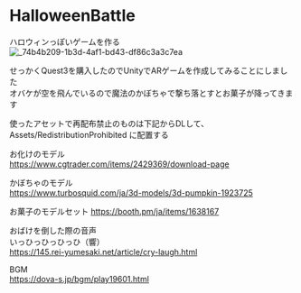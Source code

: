 # HalloweenBattle
ハロウィンっぽいゲームを作る
![_74b4b209-1b3d-4af1-bd43-df86c3a3c7ea](https://github.com/LawrenceTurnerW/HalloweenBattle/assets/46259390/c393a3a8-2566-4c8e-86ba-299b11fb592b)

せっかくQuest3を購入したのでUnityでARゲームを作成してみることにしました<br>
オバケが空を飛んでいるので魔法のかぼちゃで撃ち落とすとお菓子が降ってきます<br>

使ったアセットで再配布禁止のものは下記からDLして、Assets/RedistributionProhibited に配置する

お化けのモデル<br>
https://www.cgtrader.com/items/2429369/download-page

かぼちゃのモデル<br>
https://www.turbosquid.com/ja/3d-models/3d-pumpkin-1923725

お菓子のモデルセット
https://booth.pm/ja/items/1638167

おばけを倒した際の音声<br>
いっひっひっひっひ（響）<br>
https://145.rei-yumesaki.net/article/cry-laugh.html

BGM<br>
https://dova-s.jp/bgm/play19601.html
